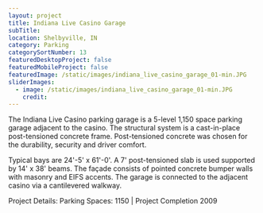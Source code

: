 ```yaml
---
layout: project
title: Indiana Live Casino Garage
subTitle:
location: Shelbyville, IN
category: Parking
categorySortNumber: 13
featuredDesktopProject: false
featuredMobileProject: false
featuredImage: /static/images/indiana_live_casino_garage_01-min.JPG
sliderImages:
  - image: /static/images/indiana_live_casino_garage_01-min.JPG
    credit:
---
```

The Indiana Live Casino parking garage is a 5-level 1,150 space parking garage adjacent to the casino.  The structural system is a cast-in-place post-tensioned concrete frame.  Post-tensioned concrete was chosen for the durability, security and driver comfort.

Typical bays are 24'-5' x 61'-0'.  A 7' post-tensioned slab is used supported by 14' x 38' beams.  The fa&#231;ade consists of pointed concrete bumper walls with masonry and EIFS accents.  The garage is connected to the adjacent casino via a cantilevered walkway.

Project Details:  Parking Spaces: 1150 | Project Completion 2009



































